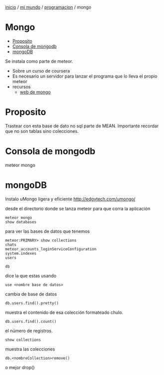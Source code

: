 [inicio](inicio.html) / [mi mundo](miMundo.html) / [programacion](programacion.html) / mongo 
#  Mongo
<!-- MarkdownTOC -->

- [Proposito](#proposito)
- [Consola de mongodb](#consola-de-mongodb)
- [mongoDB](#mongodb)

<!-- /MarkdownTOC -->

Se instala como parte de meteor.

* Sobre un curso de coursera 
* Es necesario un servidor para lanzar el programa que lo lleva el propio meteor
* recursos
    - [web de mongo ](https://www.mongodb.com)

# Proposito
Trastear con esta base de dato no sql parte de MEAN.
Importante recordar que no son tablas sino colecciones.



# Consola de mongodb
meteor mongo

# mongoDB
Instalo uMongo ligera y eficiente
http://edgytech.com/umongo/

desde el directorio donde se lanza meteor para que corra la aplicación
````
meteor mongo  
show databases 
````
 para ver las bases de datos que tenemos
````
meteor:PRIMARY> show collections
chats
meteor_accounts_loginServiceConfiguration
system.indexes
users
````

````
db 
````
dice la que estas usando
````
use <nombre base de datos> 
````

cambia de base de datos
````
db.users.find().pretty()  
````
muestra el contenido de esa colección formateado chulo.
````
db.users.find().count()   
````
el número de registros.
````
show collections   
````
muestra las colecciones 
````
db.<nombreCollection>remove()
````
o mejor drop()

